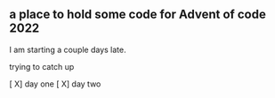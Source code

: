 ## a place to hold some code for Advent of code 2022

I am starting a couple days late.

trying to catch up

[ X] day one
[ X] day two
